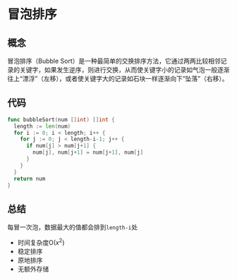 # 冒泡排序

## 概念

冒泡排序（Bubble Sort）是一种最简单的交换排序方法，它通过两两比较相邻记录的关键字，如果发生逆序，则进行交换，从而使关键字小的记录如气泡一般逐渐往上“漂浮”（左移），或者使关键字大的记录如石块一样逐渐向下“坠落”（右移）。

## 代码

```Go
func bubbleSort(num []int) []int {
  length := len(num)
  for i := 0; i < length; i++ {
    for j := 0; j < length-i-1; j++ {
      if num[j] > num[j+1] {
        num[j], num[j+1] = num[j+1], num[j]
      }
    }
  }
  return num
}
```

## 总结

每冒一次泡，数据最大的值都会排到`length-i`处

* 时间复杂度O($x^2$)
* 稳定排序
* 原地排序
* 无额外存储
